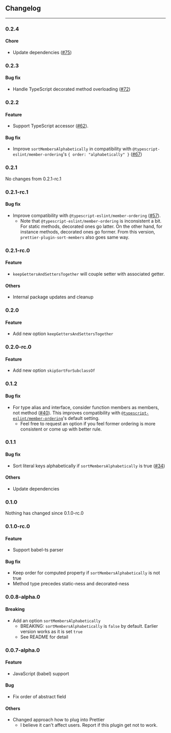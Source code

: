 ## Changelog

---

### 0.2.4

#### Chore

- Update dependencies ([#75](https://github.com/seiyab/prettier-plugin-sort-members/pull/75))

### 0.2.3

#### Bug fix

- Handle TypeScript decorated method overloading ([#72](https://github.com/seiyab/prettier-plugin-sort-members/pull/72))

### 0.2.2

#### Feature

- Support TypeScript accessor ([#62](https://github.com/seiyab/prettier-plugin-sort-members/pull/62)).

#### Bug fix

- Improve `sortMembersAlphabetically` in compatibility with `@typescript-eslint/member-ordering`'s `{ order: "alphabetically" }` ([#67](https://github.com/seiyab/prettier-plugin-sort-members/pull/67))

### 0.2.1

No changes from 0.2.1-rc.1

### 0.2.1-rc.1

#### Bug fix

- Improve compatibility with `@typescript-eslint/member-ordering` ([#57](https://github.com/seiyab/prettier-plugin-sort-members/issues/57)).
  - Note that `@typescript-eslint/member-ordering` is inconsistent a bit. For static methods, decorated ones go latter. On the other hand, for instance methods, decorated ones go former. From this version, `prettier-plugin-sort-members` also goes same way.

### 0.2.1-rc.0

#### Feature

- `keepGettersAndSettersTogether` will couple setter with associated getter.

#### Others

- Internal package updates and cleanup

### 0.2.0

#### Feature

- Add new option `keepGettersAndSettersTogether`

### 0.2.0-rc.0

#### Feature

- Add new option `skipSortForSubclassOf`

### 0.1.2

#### Bug fix

- For type alias and interface, consider function members as members, not method ([#40](https://github.com/seiyab/prettier-plugin-sort-members/issues/40)). This improves compatibility with [`@typescript-eslint/member-ordering`](https://typescript-eslint.io/rules/member-ordering/#default-configuration)'s default setting.
  - Feel free to request an option if you feel former ordering is more consistent or come up with better rule.

### 0.1.1

#### Bug fix

- Sort literal keys alphabetically if `sortMembersAlphabetically` is true ([#34](https://github.com/seiyab/prettier-plugin-sort-members/issues/34))

#### Others

- Update dependencies

### 0.1.0

Nothing has changed since 0.1.0-rc.0

### 0.1.0-rc.0

#### Feature

- Support babel-ts parser

#### Bug fix

- Keep order for computed property if `sortMembersAlphabetically` is not true
- Method type precedes static-ness and decorated-ness

### 0.0.8-alpha.0

#### Breaking

- Add an option `sortMembersAlphabetically`
  - BREAKING: `sortMembersAlphabetically` is `false` by default. Earlier version works as it is set `true`
  - See README for detail

### 0.0.7-alpha.0

#### Feature

- JavaScript (babel) support

#### Bug

- Fix order of abstract field

#### Others

- Changed approach how to plug into Prettier
  - I believe it can't affect users. Report if this plugin get not to work.
